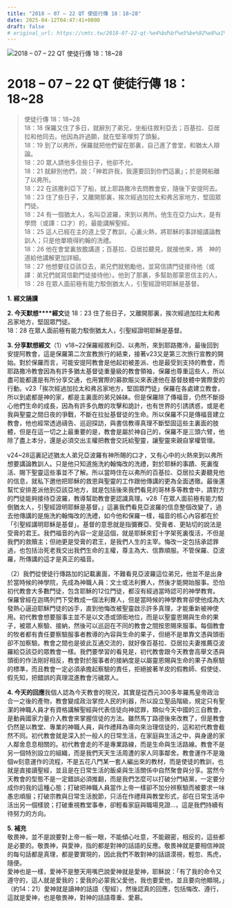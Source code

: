 ```yaml
---
title: "2018 – 07 – 22 QT 使徒行傳 18：18~28"
date: 2025-04-12T04:47:41+0800
draft: false
# original_url: https://cmtc.tw/2018-07-22-qt-%e4%bd%bf%e5%be%92%e8%a1%8c%e5%82%b3-18%ef%bc%9a1828
---
```


![2018 – 07 – 22 QT 使徒行傳 18：18\~28](/images/qt.jpg   "2018 – 07 – 22 QT 使徒行傳 18：18\~28")

# 2018 – 07 – 22 QT 使徒行傳 18：18\~28

> 使徒行傳 18：18\~28  
> 18：18 保羅又住了多日，就辭別了弟兄，坐船往敘利亞去；百基拉、亞居拉和他同去。他因為許過願，就在堅革哩剪了頭髮。  
> 18：19 到了以弗所，保羅就把他們留在那裏，自己進了會堂，和猶太人辯論。  
> 18：20 眾人請他多住些日子，他卻不允，  
> 18：21 就辭別他們，說：「神若許我，我還要回到你們這裏」；於是開船離了以弗所。  
> 18：22 在該撒利亞下了船，就上耶路撒冷去問教會安，隨後下安提阿去。  
> 18：23 住了些日子，又離開那裏，挨次經過加拉太和弗呂家地方，堅固眾門徒。  
> 18：24 有一個猶太人，名叫亞波羅，來到以弗所。他生在亞力山大，是有學問（或譯：口才）的，最能講解聖經。  
> 18：25 這人已經在主的道上受了教訓，心裏火熱，將耶穌的事詳細講論教訓人；只是他單曉得約翰的洗禮。  
> 18：26 他在會堂裏放膽講道；百基拉、亞居拉聽見，就接他來，將　神的道給他講解更加詳細。  
> 18：27 他想要往亞該亞去，弟兄們就勉勵他，並寫信請門徒接待他（或譯：弟兄們就寫信勸門徒接待他）。他到了那裏，多幫助那蒙恩信主的人，  
> 18：28 在眾人面前極有能力駁倒猶太人，引聖經證明耶穌是基督。

**1.** **經文誦讀**

**2. 今天默想****經文**徒 18：23 住了些日子，又離開那裏，挨次經過加拉太和弗呂家地方，堅固眾門徒。  
18：28 在眾人面前極有能力駁倒猶太人，引聖經證明耶穌是基督。

**3. 分享默想經文**（1）v18\~22保羅經敘利亞、以弗所，來到耶路撒冷，最後回到安提阿教會，這是保羅第二次宣教旅行的結束，接著v23又是第三次旅行宣教的開始。對於保羅而言，可能安提阿教會是他起初被差派、也是最受到支持的教會，而耶路撒冷教會因為有許多猶太基督徒重量級的教會領袖，保羅也尊重這些人，所以盡可能都還是有所分享交通，也用實際的募款賑災來表達他在基督肢體中實際愛的行動。v23「挨次經過加拉太和弗呂家地方，堅固眾門徒」保羅在各處建立教會，所以到處都是神的家，都是主裏面的弟兄姊妹。但是保羅除了傳福音，仍然不斷掛心他們生命的成長，因為有許多仇敵的攻擊和詭計，也有世界的引誘誘惑，或是老我與聖靈之間日夜的爭戰，不斷在拉扯基督徒的生命。所以保羅不只是傳福音建立教會，他也經常透過禱告、巡迴探訪，與書信教導真理不斷堅固這些主裏面的肢體，但是在這一切之上最重要的是，教會是屬於神自己的，保羅不是三頭六臂，他除了盡上本分，還是必須交出主權把教會交託給聖靈，讓聖靈來親自掌權管理。

v24\~28這裏記述猶太人弟兄亞波羅有神所賜的口才，又有心中的火熱來到以弗所想要講論教訓人。只是他只知道施洗約翰悔改的洗禮，對於耶穌的事蹟、死裏復活、賜下聖靈這些事並不了解。所以當時住在以弗所的百基拉、亞居拉夫妻聽見他的信息，就私下邀他把耶穌的救恩與聖靈的工作跟他傳講的更為全面透徹。最後還幫忙安排差派他到亞該亞地方，就是包括後來我們看見的哥林多等教會中，請對方的門徒能夠接待亞波羅，教導幫助教會更認識真理。v28「在眾人面前極有能力駁倒猶太人，引聖經證明耶穌是基督。」這裏我們看見亞波羅的信息整個改變了，過去他傳講的是施洗約翰悔改的洗禮，如今他和保羅一樣，福音的核心內容都在於「引聖經講明耶穌是基督」。基督的意思就是指彌賽亞、受膏者、更貼切的說法是受膏的君王。我們福音的內容一定是這個，就是耶穌來釘十字架死裏復活，不但是我們的救贖主；但祂更是受膏的君王，是我們人生的主宰。悔改一定包括承認罪過，也包括治死老我交出我們生命的主權，尊主為大、信靠順服。不管保羅、亞波羅，所傳講的這才是真正的福音。

（2）我們從使徒行傳路加的記載裏面，不難看見亞波羅這位弟兄，他並不是出身於當時候的神學院，先成為神職人員：文士或法利賽人，然後才能開始服事。恐怕初代教會大多數門徒，包含耶穌的12位門徒，都沒有經過當時認可的神學教育。保羅曾經在迦瑪列門下受教成一個法利賽人，但是當時候的神學教育卻使他成為大發熱心逼迫耶穌門徒的凶手，直到他悔改被聖靈啟示許多真理，才能重新被神使用。初代教會想要服事主並不是以文憑或頭銜地位，而是以聖靈恩賜與生命的果子，被眾人察驗、接納，然後可以巡迴在不同的教會之間按恩賜來服事。每個教會的牧者都有責任要察驗服事者教導的內容與生命的果子，但絕不是單靠文憑與頭銜卻不加察驗。教會之間也是彼此互通交流的，就好像百基拉、亞居拉夫妻推薦亞波羅給亞該亞的眾教會一樣。我們要學習的看見是，初代教會跟今天教會高舉文憑與頭銜的作法剛好相反，教會對於服事者的接納度是以屬靈恩賜與生命的果子為察驗的標準，而且教會一定必須承擔起察驗的責任，拒絕披著羊皮的假教師、假使徒、假先知，把錯誤的真理混進教會污穢眾人。

**4. 今天的回應**我個人認為今天教會的現況，其實是從西元300多年羅馬皇帝政治合一之後的產物，教會變成政治掌控人民的利器，所以設立聖品階級，規定只有聖潔的神職人員才有資格講解聖經與代表信徒向神認罪，類似今天中國的三自教會，是動員國家力量介入教會來掌握信徒的方法。雖然馬丁路德後來改教了，但是教會仍然是以教堂、專業的神職人員，與作禮拜為導向來治理信徒的，這和初代教會截然不同。初代教會就是深入於一般人的日常生活，在家庭與生活之中，與身邊的家人鄰舍息息相關的。初代教會走的不是專業路線，而是生命與生活路線。教會不是另一個特別設立的組織，而是我們天天生活周遭的家人同事鄰舍。教會運作不是幾個w刻意運作的流程，不是五花八門某一套人編出來的教材，而是使徒的教訓，也就是直接讀聖經，並且是在日常生活的飯桌與生活關係中自然聚會與分享。當然今天教會的型態不是一定錯誤必須推翻，而是我們怎麼可以打破分門結黨，一定要分成你的我的這種心態；打破把神職人員當作上帝一樣卻不加分辨察驗而被要求一味愚忠順服；打破宗教與日常生活脫節，只活在作禮拜與教堂形式，卻在日常生活中活出另一個樣貌；打破重視教堂事奉，卻輕看家庭與職場見證…，這是我們持續有待努力的方向。

**5. 補充**  
敬畏神，並不是說要對上帝一板一眼，不能傾心吐意，不能親密，相反的，這些都是必要的。敬畏神，與愛神，指的都是對神的話語的反應。敬畏神就是要相信神說的每句話都是真理，都是要實現的，因此我們不敢對神的話語漠視，輕忽、馬虎，隨便。  
愛神也是一樣，愛神不是整天用嘴巴說愛神就是愛神，耶穌說：「有了我的命令又遵守的，這人就是愛我的；愛我的必蒙我父愛他，我也要愛他，並且要向他顯現。」（約14：21）愛神就是讀神的話語（聖經），然後認真的回應，包括悔改、遵行，這就是愛神，也是敬畏神，對神的話語尊重、愛慕。